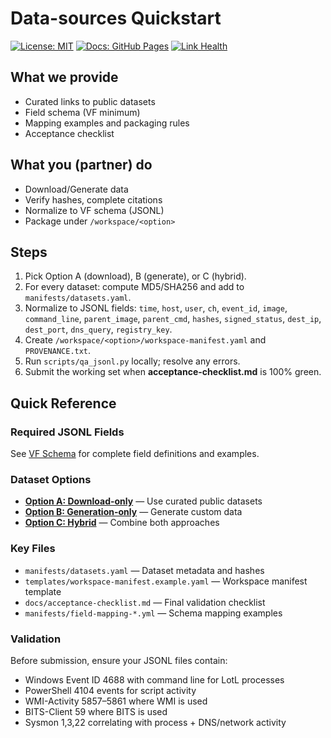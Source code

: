 # Data-sources Quickstart

[![License: MIT](https://img.shields.io/badge/license-MIT-green.svg)](LICENSE.md)
[![Docs: GitHub Pages](https://img.shields.io/badge/docs-GitHub%20Pages-blue.svg)](https://<org>.github.io/<repo>/)
[![Link Health](https://img.shields.io/github/actions/workflow/status/VectorForgeAI/vectorforge-threat-telemetry/link-check.yml?branch=main&label=link%20health)](https://github.com/VectorForgeAI/vectorforge-threat-telemetry/actions/workflows/link-check.yml)

## What we provide
- Curated links to public datasets
- Field schema (VF minimum)
- Mapping examples and packaging rules
- Acceptance checklist

## What you (partner) do
- Download/Generate data
- Verify hashes, complete citations
- Normalize to VF schema (JSONL)
- Package under `/workspace/<option>`

## Steps
1) Pick Option A (download), B (generate), or C (hybrid).
2) For every dataset: compute MD5/SHA256 and add to `manifests/datasets.yaml`.
3) Normalize to JSONL fields: `time`, `host`, `user`, `ch`, `event_id`, `image`, `command_line`, `parent_image`, `parent_cmd`, `hashes`, `signed_status`, `dest_ip`, `dest_port`, `dns_query`, `registry_key`.
4) Create `/workspace/<option>/workspace-manifest.yaml` and `PROVENANCE.txt`.
5) Run `scripts/qa_jsonl.py` locally; resolve any errors.
6) Submit the working set when **acceptance-checklist.md** is 100% green.

## Quick Reference

### Required JSONL Fields
See [VF Schema](vf-schema.md) for complete field definitions and examples.

### Dataset Options
- **[Option A: Download-only](optionA-download-only.md)** — Use curated public datasets
- **[Option B: Generation-only](optionB-generation-only.md)** — Generate custom data
- **[Option C: Hybrid](optionC-hybrid.md)** — Combine both approaches

### Key Files
- `manifests/datasets.yaml` — Dataset metadata and hashes
- `templates/workspace-manifest.example.yaml` — Workspace manifest template
- `docs/acceptance-checklist.md` — Final validation checklist
- `manifests/field-mapping-*.yml` — Schema mapping examples

### Validation
Before submission, ensure your JSONL files contain:
- Windows Event ID 4688 with command line for LotL processes
- PowerShell 4104 events for script activity  
- WMI-Activity 5857–5861 where WMI is used
- BITS-Client 59 where BITS is used
- Sysmon 1,3,22 correlating with process + DNS/network activity
